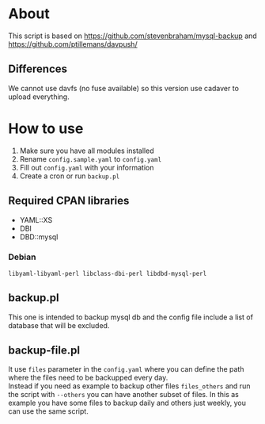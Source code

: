 # About

This script is based on https://github.com/stevenbraham/mysql-backup and https://github.com/ptillemans/davpush/

## Differences

We cannot use davfs (no fuse available) so this version use cadaver to upload everything.

# How to use

1. Make sure you have all modules installed
2. Rename `config.sample.yaml` to `config.yaml`
3. Fill out `config.yaml` with your information
4. Create a cron or run `backup.pl`

## Required CPAN libraries

* YAML::XS
* DBI
* DBD::mysql

### Debian

`libyaml-libyaml-perl libclass-dbi-perl libdbd-mysql-perl`

## backup.pl

This one is intended to backup mysql db and the config file include a list of database that will be excluded.

## backup-file.pl

It use `files` parameter in the `config.yaml` where you can define the path where the files need to be backupped every day.  
Instead if you need as example to backup other files `files_others` and run the script with `--others` you can have another subset of files. In this as example you have some files to backup daily and others just weekly, you can use the same script.
